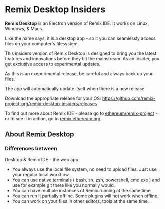 # Remix Desktop Insiders

**Remix Desktop** is an Electron version of Remix IDE.  It works on Linux, Windows, & Macs.

Like the name says, it is a desktop app - so it you can seamlessly access files on your computer's filesystem.  

This insiders version of Remix Desktop is designed to bring you the latest features and innovations before they hit the mainstream. 
As an Insider, you get exclusive access to experimental updates.

As this is an exeperimental release, be careful and always back up your files.

The app will automatically update itself when there is a new release.

Download the appropriate release for your OS: https://github.com/remix-project-org/remix-desktop-insiders/releases

To find out more about Remix IDE - please go to [ethereum/remix-project](https://github.com/ethereum/remix-project) - or to see it in action, go to [remix.ethereum.org](https://remix.ethereum.org).

## About Remix Desktop

### Differences between 
 Desktop & Remix IDE - the web app

- You always use the local file system, no need to upload files. Just use your regular local workflow.
- You can use native terminals ( bash, sh, zsh, powershell, cmd.exe ) and use for example git there like you normally would.
- You can have multiple instances of Remix running at the same time
- You can run it partially offline. Some plugins will not work when offline.
- You can work on your files in other editors, tools at the same time.


